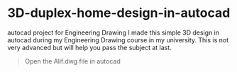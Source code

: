 # 3D-duplex-home-design-in-autocad
autocad project for Engineering Drawing
I made this simple 3D design in autocad during my Engineering Drawing course in my university.
This is not very advanced but will help you pass the subject at last.

>Open the Alif.dwg file in autocad

